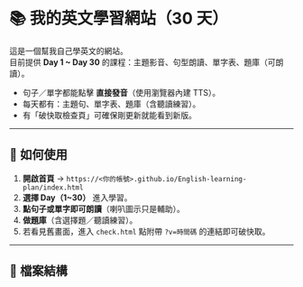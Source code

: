 # 📚 我的英文學習網站（30 天）

這是一個幫我自己學英文的網站。  
目前提供 **Day 1 ~ Day 30** 的課程：主題影音、句型朗讀、單字表、題庫（可朗讀）。

- 句子／單字都能點擊 **直接發音**（使用瀏覽器內建 TTS）。
- 每天都有：主題句、單字表、題庫（含聽讀練習）。
- 有「破快取檢查頁」可確保剛更新就能看到新版。

---

## 🚀 如何使用

1. **開啟首頁** → `https://<你的帳號>.github.io/English-learning-plan/index.html`  
2. **選擇 Day（1~30）** 進入學習。  
3. **點句子或單字即可朗讀**（喇叭圖示只是輔助）。  
4. **做題庫**（含選擇題／聽讀練習）。  
5. 若看見舊畫面，進入 `check.html` 點附帶 `?v=時間碼` 的連結即可破快取。

---

## 🧩 檔案結構
